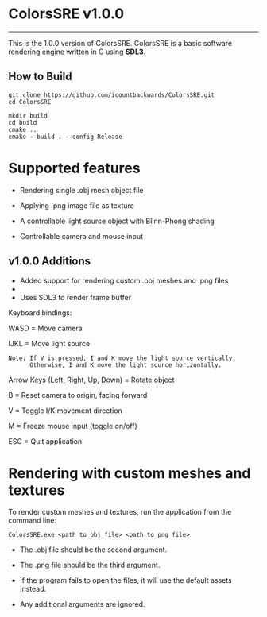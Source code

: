 # ColorsSRE v1.0.0
------------------

This is the 1.0.0 version of ColorsSRE. ColorsSRE is a basic software rendering engine written in C using **SDL3**.

## How to Build

```
git clone https://github.com/icountbackwards/ColorsSRE.git
cd ColorsSRE

mkdir build
cd build
cmake ..
cmake --build . --config Release
```

# Supported features

- Rendering single .obj mesh object file
  
- Applying .png image file as texture
  
- A controllable light source object with Blinn-Phong shading
  
- Controllable camera and mouse input

## v1.0.0 Additions

- Added support for rendering custom .obj meshes and .png files
- 
- Uses SDL3 to render frame buffer

Keyboard bindings:

WASD = Move camera

IJKL = Move light source

    Note: If V is pressed, I and K move the light source vertically.
          Otherwise, I and K move the light source horizontally.
          
Arrow Keys (Left, Right, Up, Down) = Rotate object

B = Reset camera to origin, facing forward

V = Toggle I/K movement direction

M = Freeze mouse input (toggle on/off)

ESC = Quit application

# Rendering with custom meshes and textures

To render custom meshes and textures, run the application from the command line:

`ColorsSRE.exe <path_to_obj_file> <path_to_png_file>`

- The .obj file should be the second argument.

- The .png file should be the third argument.

- If the program fails to open the files, it will use the default assets instead.

- Any additional arguments are ignored.
